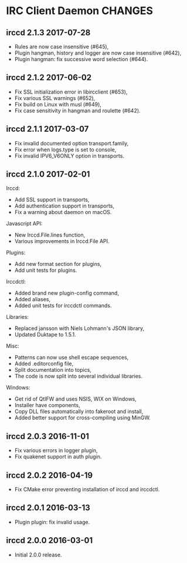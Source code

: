 IRC Client Daemon CHANGES
=========================

irccd 2.1.3 2017-07-28
----------------------

  - Rules are now case insensitive (#645),
  - Plugin hangman, history and logger are now case insensitive (#642),
  - Plugin hangman: fix successive word selection (#644).

irccd 2.1.2 2017-06-02
----------------------

  - Fix SSL initialization error in libircclient (#653),
  - Fix various SSL warnings (#652),
  - Fix build on Linux with musl (#649),
  - Fix case sensitivity in hangman and roulette (#642).

irccd 2.1.1 2017-03-07
----------------------

  - Fix invalid documented option transport.family,
  - Fix error when logs.type is set to console,
  - Fix invalid IPV6_V6ONLY option in transports.

irccd 2.1.0 2017-02-01
----------------------

Irccd:

  - Add SSL support in transports,
  - Add authentication support in transports,
  - Fix a warning about daemon on macOS.

Javascript API:

  - New Irccd.File.lines function,
  - Various improvements in Irccd.File API.

Plugins:

  - Add new format section for plugins,
  - Add unit tests for plugins.

Irccdctl:

  - Added brand new plugin-config command,
  - Added aliases,
  - Added unit tests for irccdctl commands.

Libraries:

  - Replaced jansson with Niels Lohmann's JSON library,
  - Updated Duktape to 1.5.1.

Misc:

  - Patterns can now use shell escape sequences,
  - Added .editorconfig file,
  - Split documentation into topics,
  - The code is now split into several individual libraries.

Windows:

  - Get rid of QtIFW and uses NSIS, WIX on Windows,
  - Installer have components,
  - Copy DLL files automatically into fakeroot and install,
  - Added better support for cross-compiling using MinGW.

irccd 2.0.3 2016-11-01
----------------------

  - Fix various errors in logger plugin,
  - Fix quakenet support in auth plugin.

irccd 2.0.2 2016-04-19
----------------------

  - Fix CMake error preventing installation of irccd and irccdctl.

irccd 2.0.1 2016-03-13
----------------------

  - Plugin plugin: fix invalid usage.

irccd 2.0.0 2016-03-01
----------------------

  - Initial 2.0.0 release.

